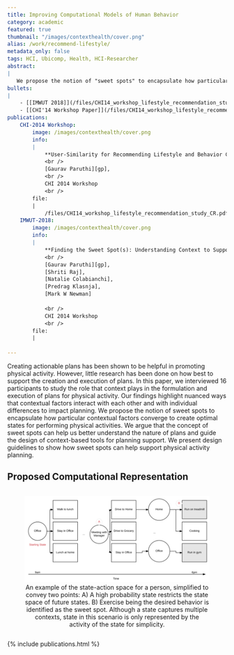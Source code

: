```yaml
---
title: Improving Computational Models of Human Behavior 
category: academic
featured: true
thumbnail: "/images/contexthealth/cover.png"
alias: /work/recommend-lifestyle/
metadata_only: false
tags: HCI, Ubicomp, Health, HCI-Researcher
abstract:
|
   We propose the notion of "sweet spots" to encapsulate how particular contextual factors converge to create optimal states for performing physical activities.
bullets:
|
    - [[IMWUT 2018]](/files/CHI14_workshop_lifestyle_recommendation_study_CR.pdf)
    - [[CHI'14 Workshop Paper]](/files/CHI14_workshop_lifestyle_recommendation_study_CR.pdf)
publications:
    CHI-2014 Workshop:
        image: /images/contexthealth/cover.png
        info:
        |
            **User-Similarity for Recommending Lifestyle and Behavior Changes**
            <br />
            [Gaurav Paruthi][gp],
            <br />
            CHI 2014 Workshop
            <br />
        file:
        |   
            /files/CHI14_workshop_lifestyle_recommendation_study_CR.pdf
    IMWUT-2018:
        image: /images/contexthealth/cover.png
        info:
        |
            **Finding the Sweet Spot(s): Understanding Context to Support Physical Activity Plans**
            <br />
            [Gaurav Paruthi][gp],
            [Shriti Raj],
            [Natalie Colabianchi],
            [Predrag Klasnja],
            [Mark W Newman]

            <br />
            CHI 2014 Workshop
            <br />
        file:
        |   
            
---
```


Creating actionable plans has been shown to be helpful in promoting physical activity. However, little research has been done on how best to support the creation and execution of plans. In this paper, we interviewed 16 participants to study the role that context plays in the formulation and execution of plans for physical activity. Our findings highlight nuanced ways that contextual factors interact with each other and with individual differences to impact planning. We propose the notion of sweet spots to encapsulate how particular contextual factors converge to create optimal states for performing physical activities. We argue that the concept of sweet spots can help us better understand the nature of plans and guide the design of context-based tools for planning support. We present design guidelines to show how sweet spots can help support physical activity planning.


## Proposed Computational Representation

<div style="text-align:center">
    <figure style="display: inline-block">
        <img width="600px" src="/images/contexthealth/model.png" >
        <figcaption style="text-align:center">An example of the state-action space for a person, simplified to convey two points: A) A high probability state restricts the state space of future states. B) Exercise being the desired behavior is identified as the sweet spot. Although a state captures multiple contexts, state in this scenario is only represented by the activity of the state for simplicity.</figcaption>
    </figure>
</div>




{% include publications.html %}

